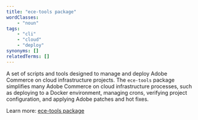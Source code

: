 ```yaml
---
title: "ece-tools package"
wordClasses:
    - "noun"
tags:
    - "cli"
    - "cloud"
    - "deploy"
synonyms: []
relatedTerms: []
---
```

A set of scripts and tools designed to manage and deploy Adobe Commerce on 
cloud infrastructure projects. The `ece-tools` package simplifies many Adobe 
Commerce on cloud infrastructure processes, such as deploying to a Docker 
environment, managing crons, verifying project configuration, and applying 
Adobe patches and hot fixes. 

Learn more: [ece-tools package](https://devdocs.magento.com/cloud/reference/ece-tools-reference.html)

